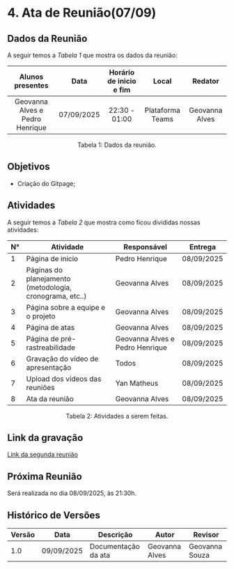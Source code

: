 # 4. Ata de Reunião(07/09)

## Dados da Reunião

A seguir temos a <i>Tabela 1</i> que mostra os dados da reunião:

|                                     Alunos presentes                                     |    Data    | Horário de inicio e fim |      Local       | Redator |
| :--------------------------------------------------------------------------------------: | :--------: | :---------------------: | :--------------: | :--------------: |
| Geovanna Alves e Pedro Henrique | 07/09/2025 |      22:30 - 01:00      | Plataforma Teams | Geovanna Alves|
<figcaption align="center">Tabela 1: Dados da reunião.</figcaption>

## Objetivos

- Criação do Gitpage;




## Atividades

A seguir temos a <i>Tabela 2</i> que mostra como ficou divididas nossas atividades:

| N°| Atividade | Responsável | Entrega |
| ---- | ---- | ---- | ---- | 
| 1 | Página de inicio | Pedro Henrique | 08/09/2025 |
| 2 | Páginas do planejamento (metodologia, cronograma, etc..)  | Geovanna Alves | 08/09/2025 |
| 3|  Página sobre a equipe e o projeto| Geovanna Alves | 08/09/2025|
| 4|  Página de atas | Geovanna Alves | 08/09/2025|
| 5|  Página de pré-rastreabilidade| Geovanna Alves e Pedro Henrique | 08/09/2025|
| 6|  Gravação do vídeo de apresentação| Todos | 08/09/2025|
| 7| Upload dos vídeos das reuniões | Yan Matheus| 08/09/2025|
| 8| Ata da reunião | Geovanna Alves | 08/09/2025|
<figcaption align="center">Tabela 2: Atividades a serem feitas.</figcaption>

## Link da gravação

[Link da segunda reunião]()

## Próxima Reunião

Será realizada no dia 08/09/2025, às 21:30h.

## Histórico de Versões

| Versão | Data       | Descrição                   | Autor             | Revisor         |
|--------|------------|-----------------------------|-------------------|-----------------|
| 1.0    | 09/09/2025 | Documentação da ata          |  Geovanna Alves   |    Geovanna Souza        |
